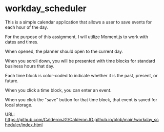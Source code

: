 # workday_scheduler

This is a simple calendar application that allows a user to save events for each hour of the day.

For the purpose of this assignment, I will utilize Moment.js to work with dates and times.

When opened, the planner should open to the current day.

When you scroll down, you will be presented with time blocks for standard business hours that day.

Each time block is color-coded to indicate whether it is the past, present, or future.

When you click a time block, you can enter an event.

When you click the "save" button for that time block, that event is saved for local storage.

URL: https://github.com/CalderonJG/CalderonJG.github.io/blob/main/workday_scheduler/index.html
